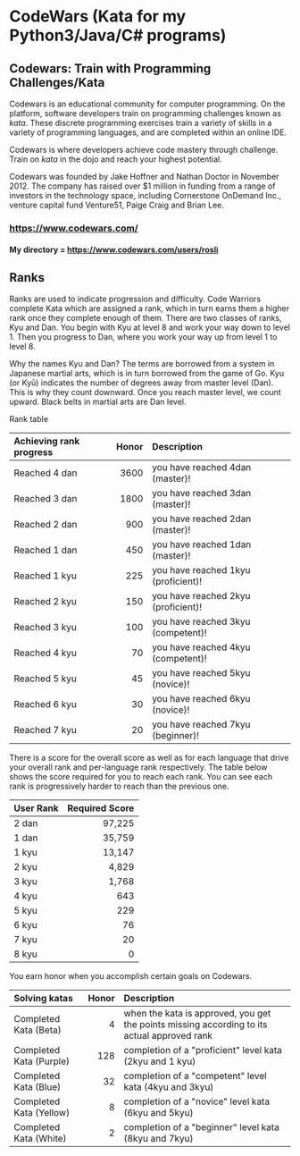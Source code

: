 # CodeWars (Kata for my Python3/Java/C# programs)

## Codewars: Train with Programming Challenges/Kata

Codewars is an educational community for computer programming. On the platform, software developers train on programming challenges known as *kata*. These discrete programming exercises train a variety of skills in a variety of programming languages, and are completed within an online IDE.

Codewars is where developers achieve code mastery through challenge. Train on *kata* in the dojo and reach your highest potential.

Codewars was founded by Jake Hoffner and Nathan Doctor in November 2012. The company has raised over $1 million in funding from a range of investors in the technology space, including Cornerstone OnDemand Inc., venture capital fund Venture51, Paige Craig and Brian Lee.

### https://www.codewars.com/

#### My directory = https://www.codewars.com/users/rosli  

## Ranks

Ranks are used to indicate progression and difficulty. Code Warriors complete Kata which are assigned a rank, which in turn earns them a higher rank once they complete enough of them. There are two classes of ranks, Kyu and Dan. You begin with Kyu at level 8 and work your way down to level 1. Then you progress to Dan, where you work your way up from level 1 to level 8.

Why the names Kyu and Dan? The terms are borrowed from a system in Japanese martial arts, which is in turn borrowed from the game of Go. Kyu (or Kyū) indicates the number of degrees away from master level (Dan). This is why they count downward. Once you reach master level, we count upward. Black belts in martial arts are Dan level.

Rank table

|  Achieving rank progress         | Honor | Description  |
| :---------------------------- | ----: | :---------------------- |
| Reached 4 dan                 |  3600 | you have reached 4dan (master)! |
| Reached 3 dan                 |  1800 | you have reached 3dan (master)! |
| Reached 2 dan                 |   900 | you have reached 2dan (master)! |
| Reached 1 dan                 |   450 | you have reached 1dan (master)! |
| Reached 1 kyu                 |   225 | you have reached 1kyu (proficient)! |
| Reached 2 kyu                 |   150 | you have reached 2kyu (proficient)! |
| Reached 3 kyu                 |   100 | you have reached 3kyu (competent)! |
| Reached 4 kyu                 |    70 | you have reached 4kyu (competent)! |
| Reached 5 kyu                 |    45 | you have reached 5kyu (novice)! |
| Reached 6 kyu                 |    30 | you have reached 6kyu (novice)! |
| Reached 7 kyu                 |    20 | you have reached 7kyu (beginner)! |

There is a score for the overall score as well as for each language that drive your overall rank and per-language rank respectively.  The table below shows the score required for you to reach each rank. You can see each rank is progressively harder to reach than the previous one.

|       User Rank       | Required Score  |
| :-------------------- | -----: |
| 2 dan                 | 97,225 |
| 1 dan                 | 35,759 |
| 1 kyu                 | 13,147 |
| 2 kyu                 |  4,829 |
| 3 kyu                 |  1,768 |
| 4 kyu                 |    643 |
| 5 kyu                 |    229 |
| 6 kyu                 |     76 |
| 7 kyu                 |     20 |
| 8 kyu                 |      0 |

You earn honor when you accomplish certain goals on Codewars.

|           Solving katas                | Honor |       Description       |
| :---------------------------- | ----: | :---------------------- |
| Completed Kata (Beta)         |     4 | when the kata is approved, you get the points missing according to its actual approved rank |
| Completed Kata (Purple)       |   128 | completion of a "proficient" level kata (2kyu and 1 kyu) |
| Completed Kata (Blue)         |    32 | completion of a "competent" level kata (4kyu and 3kyu) |
| Completed Kata (Yellow)       |     8 | completion of a "novice" level kata (6kyu and 5kyu) |
| Completed Kata (White)        |     2 | completion of a "beginner" level kata (8kyu and 7kyu) |

